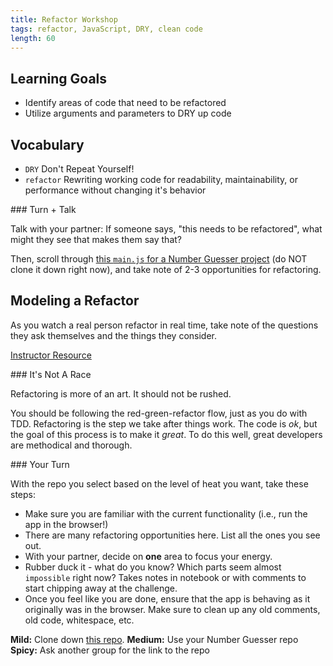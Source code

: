 ```yaml
---
title: Refactor Workshop
tags: refactor, JavaScript, DRY, clean code
length: 60
---
```


## Learning Goals

* Identify areas of code that need to be refactored
* Utilize arguments and parameters to DRY up code

## Vocabulary

- `DRY` Don't Repeat Yourself!
- `refactor` Rewriting working code for readability, maintainability, or performance without changing it's behavior

<section class="call-to-action">
### Turn + Talk

Talk with your partner: If someone says, "this needs to be refactored", what might they see that makes them say that?

Then, scroll through [this `main.js` for a Number Guesser project](https://github.com/turingschool-examples/num-guess-refactor/blob/master/main.js) (do NOT clone it down right now), and take note of 2-3 opportunities for refactoring.
</section>

## Modeling a Refactor

As you watch a real person refactor in real time, take note of the questions they ask themselves and the things they consider.

[Instructor Resource](https://github.com/turingschool/front-end-keys/blob/master/module-1/lesson-plans/refactoring.md)

<section class="note">
### It's Not A Race

Refactoring is more of an art. It should not be rushed.

You should be following the red-green-refactor flow, just as you do with TDD. Refactoring is the step we take after things work. The code is _ok_, but the goal of this process is to make it _great_. To do this well, great developers are methodical and thorough.
</section>

<section class="checks-for-understanding">
### Your Turn

With the repo you select based on the level of heat you want, take these steps:
- Make sure you are familiar with the current functionality (i.e., run the app in the browser!)
- There are many refactoring opportunities here. List all the ones you see out.
- With your partner, decide on **one** area to focus your energy.
- Rubber duck it - what do you know? Which parts seem almost `impossible` right now? Takes notes in notebook or with comments to start chipping away at the challenge.
- Once you feel like you are done, ensure that the app is behaving as it originally was in the browser. Make sure to clean up any old comments, old code, whitespace, etc.

**Mild:** Clone down [this repo](https://github.com/turingschool-examples/num-guess-refactor).
**Medium:** Use your Number Guesser repo
**Spicy:** Ask another group for the link to the repo
</section>
